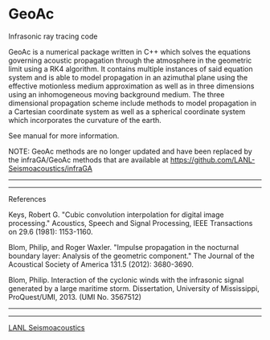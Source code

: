 # GeoAc
Infrasonic ray tracing code

GeoAc is a numerical package written in C++ which solves the equations governing acoustic 
propagation through the atmosphere in the geometric limit using a RK4 algorithm.  It contains
multiple instances of said equation system and is able to model propagation in an azimuthal 
plane using the effective motionless medium approximation as well as in three dimensions 
using an inhomogeneous moving background medium.  The three dimensional propagation scheme 
include methods to model propagation in a Cartesian coordinate system as well as a spherical 
coordinate system which incorporates the curvature of the earth. 

See manual for more information.

NOTE: GeoAc methods are no longer updated and have been replaced by the infraGA/GeoAc methods
that are available at https://github.com/LANL-Seismoacoustics/infraGA

___________________________________________
___________________________________________

References



Keys, Robert G. "Cubic convolution interpolation for digital image processing." Acoustics, Speech and Signal Processing, IEEE Transactions on 29.6 (1981): 1153-1160.

Blom, Philip, and Roger Waxler. "Impulse propagation in the nocturnal boundary layer: Analysis of the geometric component." The Journal of the Acoustical Society of America 131.5 (2012): 3680-3690.

Blom, Philip. Interaction of the cyclonic winds with the infrasonic signal generated by a large maritime storm. Dissertation, University of Mississippi, ProQuest/UMI, 2013. (UMI No. 3567512)

___________________________________________
___________________________________________

[LANL Seismoacoustics](https://lanl-seismoacoustics.github.io/)
